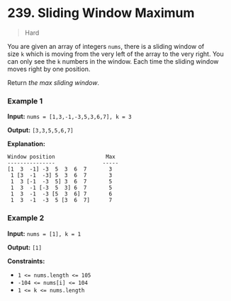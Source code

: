 # 239. Sliding Window Maximum

> Hard


You are given an array of integers `nums`, there is a sliding window of size `k` which is moving from the very left of the array to the very right. You can only see the `k` numbers in the window. Each time the sliding window moves right by one position.

Return _the max sliding window_.

### Example 1

**Input:** `nums = [1,3,-1,-3,5,3,6,7], k = 3`

**Output:** `[3,3,5,5,6,7]`

**Explanation:** 
```
Window position                Max
---------------               -----
[1  3  -1] -3  5  3  6  7       3
 1 [3  -1  -3] 5  3  6  7       3
 1  3 [-1  -3  5] 3  6  7       5
 1  3  -1 [-3  5  3] 6  7       5
 1  3  -1  -3 [5  3  6] 7       6
 1  3  -1  -3  5 [3  6  7]      7
```

### Example 2

**Input:** `nums = [1], k = 1`

**Output:** `[1]`

**Constraints:**

-   `1 <= nums.length <= 105`
-   `-104 <= nums[i] <= 104`
-   `1 <= k <= nums.length`